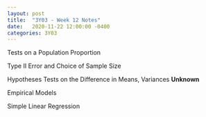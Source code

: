 ```yaml
---
layout: post
title:  "3Y03 - Week 12 Notes"
date:   2020-11-22 12:00:00 -0400
categories: 3Y03
---
```


Tests on a Population Proportion

Type II Error and Choice of Sample Size

Hypotheses Tests on the Difference in Means, Variances **Unknown**

Empirical Models

Simple Linear Regression